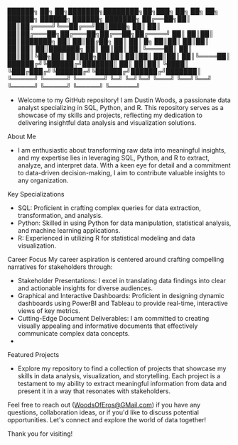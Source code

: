 ██████╗ ██╗   ██╗███████╗████████╗██╗███╗   ██╗    ██╗    ██╗ ██████╗  ██████╗ ██████╗ ███████╗
██╔══██╗██║   ██║██╔════╝╚══██╔══╝██║████╗  ██║    ██║    ██║██╔═══██╗██╔═══██╗██╔══██╗██╔════╝
██║  ██║██║   ██║███████╗   ██║   ██║██╔██╗ ██║    ██║ █╗ ██║██║   ██║██║   ██║██║  ██║███████╗
██║  ██║██║   ██║╚════██║   ██║   ██║██║╚██╗██║    ██║███╗██║██║   ██║██║   ██║██║  ██║╚════██║
██████╔╝╚██████╔╝███████║   ██║   ██║██║ ╚████║    ╚███╔███╔╝╚██████╔╝╚██████╔╝██████╔╝███████║
╚═════╝  ╚═════╝ ╚══════╝   ╚═╝   ╚═╝╚═╝  ╚═══╝     ╚══╝╚══╝  ╚═════╝  ╚═════╝ ╚═════╝ ╚══════╝
                                                                                               

- Welcome to my GitHub repository! I am Dustin Woods, a passionate data analyst specializing in SQL, Python, and R.
    This repository serves as a showcase of my skills and projects, reflecting my dedication to delivering insightful data analysis and visualization solutions.

About Me
- I am enthusiastic about transforming raw data into meaningful insights, and my expertise lies in leveraging SQL, Python, and R to extract, analyze, and interpret data. 
    With a keen eye for detail and a commitment to data-driven decision-making, I aim to contribute valuable insights to any organization.

Key Specializations
- SQL: Proficient in crafting complex queries for data extraction, transformation, and analysis.
- Python: Skilled in using Python for data manipulation, statistical analysis, and machine learning applications.
- R: Experienced in utilizing R for statistical modeling and data visualization.
  
Career Focus
My career aspiration is centered around crafting compelling narratives for stakeholders through:

- Stakeholder Presentations: I excel in translating data findings into clear and actionable insights for diverse audiences.
- Graphical and Interactive Dashboards: Proficient in designing dynamic dashboards using PowerBI and Tableau to provide real-time, interactive views of key metrics.
- Cutting-Edge Document Deliverables: I am committed to creating visually appealing and informative documents that effectively communicate complex data concepts.
- 
Featured Projects
- Explore my repository to find a collection of projects that showcase my skills in data analysis, visualization, and storytelling.
    Each project is a testament to my ability to extract meaningful information from data and present it in a way that resonates with stakeholders.

Feel free to reach out (WoodsOfEros@GMail.com) if you have any questions, collaboration ideas, or if you'd like to discuss potential opportunities. Let's connect and explore the world of data together!

Thank you for visiting!
